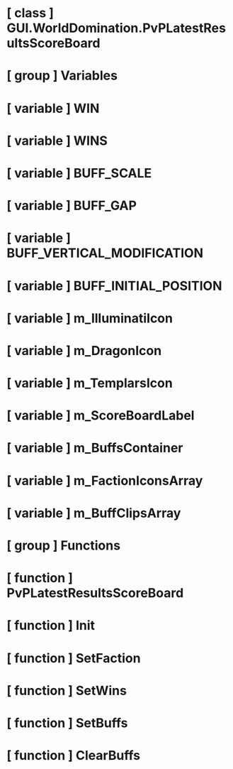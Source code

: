 # [ class ] GUI.WorldDomination.PvPLatestResultsScoreBoard

# [ group ] Variables

# [ variable ] WIN

# [ variable ] WINS

# [ variable ] BUFF_SCALE

# [ variable ] BUFF_GAP

# [ variable ] BUFF_VERTICAL_MODIFICATION

# [ variable ] BUFF_INITIAL_POSITION

# [ variable ] m_IlluminatiIcon

# [ variable ] m_DragonIcon

# [ variable ] m_TemplarsIcon

# [ variable ] m_ScoreBoardLabel

# [ variable ] m_BuffsContainer

# [ variable ] m_FactionIconsArray

# [ variable ] m_BuffClipsArray

# [ group ] Functions

# [ function ] PvPLatestResultsScoreBoard

# [ function ] Init

# [ function ] SetFaction

# [ function ] SetWins

# [ function ] SetBuffs

# [ function ] ClearBuffs

